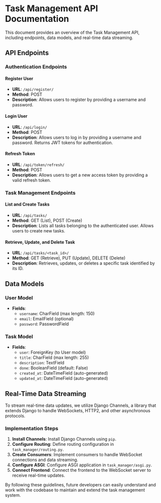 # Task Management API Documentation

This document provides an overview of the Task Management API, including endpoints, data models, and real-time data streaming.

## API Endpoints

### Authentication Endpoints

#### Register User

- **URL**: `/api/register/`
- **Method**: POST
- **Description**: Allows users to register by providing a username and password.

#### Login User

- **URL**: `/api/login/`
- **Method**: POST
- **Description**: Allows users to log in by providing a username and password. Returns JWT tokens for authentication.

#### Refresh Token

- **URL**: `/api/token/refresh/`
- **Method**: POST
- **Description**: Allows users to get a new access token by providing a valid refresh token.

### Task Management Endpoints

#### List and Create Tasks

- **URL**: `/api/tasks/`
- **Method**: GET (List), POST (Create)
- **Description**: Lists all tasks belonging to the authenticated user. Allows users to create new tasks.

#### Retrieve, Update, and Delete Task

- **URL**: `/api/tasks/<task_id>/`
- **Method**: GET (Retrieve), PUT (Update), DELETE (Delete)
- **Description**: Retrieves, updates, or deletes a specific task identified by its ID.

## Data Models

### User Model

- **Fields**:
  - `username`: CharField (max length: 150)
  - `email`: EmailField (optional)
  - `password`: PasswordField

### Task Model

- **Fields**:
  - `user`: ForeignKey (to User model)
  - `title`: CharField (max length: 255)
  - `description`: TextField
  - `done`: BooleanField (default: False)
  - `created_at`: DateTimeField (auto-generated)
  - `updated_at`: DateTimeField (auto-generated)

## Real-Time Data Streaming

To stream real-time data updates, we utilize Django Channels, a library that extends Django to handle WebSockets, HTTP2, and other asynchronous protocols.

### Implementation Steps

1. **Install Channels**: Install Django Channels using `pip`.
2. **Configure Routing**: Define routing configuration in `task_manager/routing.py`.
3. **Create Consumers**: Implement consumers to handle WebSocket connections and data streaming.
4. **Configure ASGI**: Configure ASGI application in `task_manager/asgi.py`.
5. **Connect Frontend**: Connect the frontend to the WebSocket server to receive real-time updates.

By following these guidelines, future developers can easily understand and work with the codebase to maintain and extend the task management system.